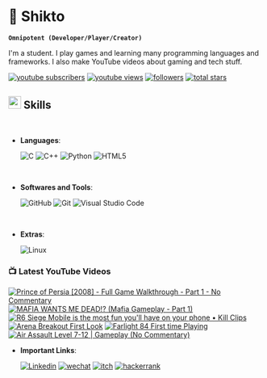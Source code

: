 # 🦸 Shikto

**`Omnipotent (Developer/Player/Creator)`**

I'm a student. I play games and learning many programming languages and frameworks. I also make YouTube videos about gaming and tech stuff.

<p align="left">
      <a href="https://www.youtube.com/channel/UCrg4r8BKqYYRjEq-fpxlYsA?sub_confirmation=1">
         <img alt="youtube subscribers" title="Subscribe to my YouTube channel" src="https://custom-icon-badges.demolab.com/youtube/channel/subscribers/UCrg4r8BKqYYRjEq-fpxlYsA?color=%23E05D44&label=SUBSCRIBE&logo=video&logoColor=white&style=for-the-badge&labelColor=CE4630"/></a> 
      <a href="https://www.youtube.com/UCrg4r8BKqYYRjEq-fpxlYsA">
         <img alt="youtube views" title="YouTube views" src="https://custom-icon-badges.demolab.com/youtube/channel/views/UCrg4r8BKqYYRjEq-fpxlYsA?color=%23E1AD0E&logo=eye&logoColor=white&style=for-the-badge&labelColor=C79600"/></a> 
      <a href="https://github.com/sh1kto?tab=followers">
         <img alt="followers" title="Follow me on Github" src="https://custom-icon-badges.demolab.com/github/followers/sh1kto?color=236ad3&labelColor=1155ba&style=for-the-badge&logo=person-add&label=Follow&logoColor=white"/></a>
      <a href="https://github.com/sh1kto?tab=repositories&sort=stargazers">
         <img alt="total stars" title="Total stars on GitHub" src="https://custom-icon-badges.demolab.com/github/stars/sh1kto?color=55960c&style=for-the-badge&labelColor=488207&logo=star"/></a>
   </p>


## <img src="https://media2.giphy.com/media/QssGEmpkyEOhBCb7e1/giphy.gif?cid=ecf05e47a0n3gi1bfqntqmob8g9aid1oyj2wr3ds3mg700bl&rid=giphy.gif" width ="25"><b> Skills</b>
<br>

<p align="center">

- **Languages**:

    ![C](https://img.shields.io/badge/c-%2300599C.svg?style=for-the-badge&logo=c&logoColor=white)
    ![C++](https://img.shields.io/badge/c++-%2300599C.svg?style=for-the-badge&logo=c%2B%2B&logoColor=white)
    ![Python](https://img.shields.io/badge/python-3670A0?style=for-the-badge&logo=python&logoColor=ffdd54)
    ![HTML5](https://img.shields.io/badge/HTML5%20-%23E34F26.svg?style=for-the-badge&logo=html5&logoColor=white)
    

<br>   
    
- **Softwares and Tools**:

    ![GitHub](https://img.shields.io/badge/github-%23121011.svg?style=for-the-badge&logo=github&logoColor=white)
    ![Git](https://img.shields.io/badge/git-%23F05033.svg?style=for-the-badge&logo=git&logoColor=white)
    ![Visual Studio Code](https://img.shields.io/badge/Visual%20Studio%20Code-0078d7.svg?style=for-the-badge&logo=visual-studio-code&logoColor=white)

<br>

- **Extras**:

    ![Linux](https://img.shields.io/badge/Linux-FCC624?style=for-the-badge&logo=linux&logoColor=black)

</p>

### 📺 Latest YouTube Videos

<!-- BEGIN YOUTUBE-CARDS -->
[![Prince of Persia [2008] - Full Game Walkthrough - Part 1 - No Commentary](https://ytcards.demolab.com/?id=ijNbfHzcvHc&title=Prince+of+Persia+%5B2008%5D+-+Full+Game+Walkthrough+-+Part+1+-+No+Commentary&lang=en&timestamp=1710670802&background_color=%230d1117&title_color=%23ffffff&stats_color=%23dedede&max_title_lines=1&width=250&border_radius=5 "Prince of Persia [2008] - Full Game Walkthrough - Part 1 - No Commentary")](https://www.youtube.com/watch?v=ijNbfHzcvHc)
[![MAFIA WANTS ME DEAD!? (Mafia Gameplay - Part 1)](https://ytcards.demolab.com/?id=1A9740TymJc&title=MAFIA+WANTS+ME+DEAD%21%3F+%28Mafia+Gameplay+-+Part+1%29&lang=en&timestamp=1710195043&background_color=%230d1117&title_color=%23ffffff&stats_color=%23dedede&max_title_lines=1&width=250&border_radius=5 "MAFIA WANTS ME DEAD!? (Mafia Gameplay - Part 1)")](https://www.youtube.com/watch?v=1A9740TymJc)
[![R6 Siege Mobile is the most fun you'll have on your phone • Kill Clips](https://ytcards.demolab.com/?id=kSyedYQ092A&title=R6+Siege+Mobile+is+the+most+fun+you%27ll+have+on+your+phone+%E2%80%A2+Kill+Clips&lang=en&timestamp=1694285943&background_color=%230d1117&title_color=%23ffffff&stats_color=%23dedede&max_title_lines=1&width=250&border_radius=5 "R6 Siege Mobile is the most fun you'll have on your phone • Kill Clips")](https://www.youtube.com/watch?v=kSyedYQ092A)
[![Arena Breakout First Look](https://ytcards.demolab.com/?id=WOCIU_ocLXU&title=Arena+Breakout+First+Look&lang=en&timestamp=1693235958&background_color=%230d1117&title_color=%23ffffff&stats_color=%23dedede&max_title_lines=1&width=250&border_radius=5 "Arena Breakout First Look")](https://www.youtube.com/watch?v=WOCIU_ocLXU)
[![Farlight 84 First time Playing](https://ytcards.demolab.com/?id=TFU-oDw_OOg&title=Farlight+84+First+time+Playing&lang=en&timestamp=1692735988&background_color=%230d1117&title_color=%23ffffff&stats_color=%23dedede&max_title_lines=1&width=250&border_radius=5 "Farlight 84 First time Playing")](https://www.youtube.com/watch?v=TFU-oDw_OOg)
[![Air Assault Level 7-12 | Gameplay (No Commentary)](https://ytcards.demolab.com/?id=8nbnXPo41G0&title=Air+Assault+Level+7-12+%7C+Gameplay+%28No+Commentary%29&lang=en&timestamp=1689668273&background_color=%230d1117&title_color=%23ffffff&stats_color=%23dedede&max_title_lines=1&width=250&border_radius=5 "Air Assault Level 7-12 | Gameplay (No Commentary)")](https://www.youtube.com/watch?v=8nbnXPo41G0)
<!-- END YOUTUBE-CARDS -->

- **Important Links**:

     <a href="https://www.linkedin.com/in/shikto/">
         <img alt="Linkedin" title="Linkedin Profile" src="https://img.shields.io/badge/linkedin-%230077B5.svg?style=for-the-badge&logo=linkedin&logoColor=white"/></a>
         <a href="weixin://dl/chat?sh1kto">
         <img alt="wechat" title="Messege me on wechat" src="https://img.shields.io/badge/WeChat-07C160?style=for-the-badge&logo=wechat&logoColor=white"/></a>
         <a href="https://sh1kto.itch.io">
         <img alt="itch" title="My Games" src="https://img.shields.io/badge/Itch-%23FF0B34.svg?style=for-the-badge&logo=Itch.io&logoColor=white"/></a>
         <a href="https://www.hackerrank.com/shikto">
         <img alt="hackerrank" title="HackerRank Profile" src="https://img.shields.io/badge/-Hackerrank-2EC866?style=for-the-badge&logo=HackerRank&logoColor=white"/></a>

